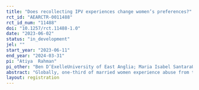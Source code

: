 ```yaml
---
title: "Does recollecting IPV experiences change women’s preferences?"
rct_id: "AEARCTR-0011488"
rct_id_num: "11488"
doi: "10.1257/rct.11488-1.0"
date: "2023-06-02"
status: "in_development"
jel: ""
start_year: "2023-06-11"
end_year: "2024-03-31"
pi: "Atiya  Rahman"
pi_other: "Ben D’ExelleUniversity of East Anglia; Maria Isabel SantaraUniversity of East Anglia"
abstract: "Globally, one-third of married women experience abuse from their husbands in their lifetime. For some countries, this rate is even higher (e.g., 72.6% in Bangladesh). Intimate partner violence (IPV) creates tension, fear, and anxiety among women, which might affect women’s preferences. We expect that the experience of IPV will make women more risk-averse, have lower trust in other people, and have more doubts about the future. It might also affect women’s willingness to be involved in household decisions. To investigate whether the recollection of the recent experience of IPV affects women’s risk preferences, time preferences, social preferences and willingness to be involved in household decisions, we will use a survey experiment with married women in Bangladesh. The survey includes a module on IPV consisting of questions on emotional, physical and sexual abuse and a video. This module will make women recollect their recent IPV experiences. To estimate the effect of the recollection of IPV on women’s preferences, we will randomly change the order of the IPV module (questions+ video) and the outcome modules in the survey."
layout: registration
---
```



